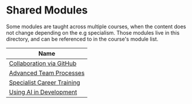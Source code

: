 # Shared Modules

Some modules are taught across multiple courses, when the content does not change depending on the e.g specialism. Those modules live in this directory, and can be referenced to in the course's module list.

| Name                                                               |
| ------------------------------------------------------------------ |
| [Collaboration via GitHub](./collaboration-via-github/README.md)   |
| [Advanced Team Processes](./advanced-team-processes/README.md)    |
| [Specialist Career Training](./specialist-career-training/README.md) |
| [Using AI in Development](./using-ai-in-development/README.md)    |
